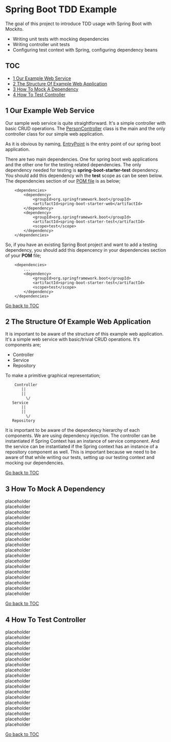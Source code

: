 Spring Boot TDD Example
=======================
The goal of this project to introduce TDD usage with Spring Boot with Mockito. 

- Writing unit tests with mocking dependencies
- Writing controller unit tests
- Configuring test context with Spring, configuring dependency beans

TOC
---
- [1 Our Example Web Service](#1-our-example-web-service) <br/>
- [2 The Structure Of Example Web Application](#2-the-structure-of-example-web-application) <br/>
- [3 How To Mock A Dependency](#3-how-to-mock-a-dependency) <br/>
- [4 How To Test Controller](#4-how-to-test-controller) <br/>

1 Our Example Web Service
-------------------------
Our sample web service is quite straightforward. It's a simple controller with basic CRUD operations.
The [PersonController](https://github.com/bzdgn/spring-boot-tdd-example/blob/master/src/main/java/com/levo/tdd/controller/PersonController.java) class is the main and the only controller class for our simple web application.

As it is obvious by naming, [EntryPoint](https://github.com/bzdgn/spring-boot-tdd-example/blob/master/src/main/java/com/levo/tdd/EntryPoint.java) is the entry point of our spring boot application.

There are two main dependencies. One for spring boot web applications and the other one for the testing
related dependencies. The only dependency needed for testing is **spring-boot-starter-test** dependency.
You should add this dependency wih the **test** scope as can be seen below. The dependencies section of our
[POM file](https://github.com/bzdgn/spring-boot-tdd-example/blob/master/pom.xml) is as below;


```
	<dependencies>
		<dependency>
			<groupId>org.springframework.boot</groupId>
			<artifactId>spring-boot-starter-web</artifactId>
		</dependency>
		<dependency>
			<groupId>org.springframework.boot</groupId>
			<artifactId>spring-boot-starter-test</artifactId>
			<scope>test</scope>
		</dependency>
	</dependencies>
```

So, if you have an existing Spring Boot project and want to add a testing dependency, you should add this
depencency in your dependencies section of your **POM** file;

```
	<dependencies>
		...
		<dependency>
			<groupId>org.springframework.boot</groupId>
			<artifactId>spring-boot-starter-test</artifactId>
			<scope>test</scope>
		</dependency>
	</dependencies>
```

[Go back to TOC](#toc)


2 The Structure Of Example Web Application
------------------------------------------
It is important to be aware of the structure of this example web application. It's a simple web service
with basic/trivial CRUD operations. It's components are;

- Controller
- Service
- Repository

To make a primitive graphical representation;

```
	Controller
	   ||
	   ||
         \/
   Service
	   ||
	   ||
         \/
   Repository
```

It is important to be aware of the dependency hierarchy of each components. We are using dependency injection.
The controller can be instantiated if Spring Context has an instance of service component. And the service can
be instantiated if the Spring context has an instance of a repository component as well. This is important because
we need to be aware of that while writing our tests, setting up our testing context and mocking our dependencies.

[Go back to TOC](#toc)


3 How To Mock A Dependency
--------------------------
placeholder<br/>
placeholder<br/>
placeholder<br/>
placeholder<br/>
placeholder<br/>
placeholder<br/>
placeholder<br/>
placeholder<br/>
placeholder<br/>
placeholder<br/>
placeholder<br/>
placeholder<br/>
placeholder<br/>
placeholder<br/>
placeholder<br/>
placeholder<br/>
placeholder<br/>
placeholder<br/>

[Go back to TOC](#toc)


4 How To Test Controller
------------------------
placeholder<br/>
placeholder<br/>
placeholder<br/>
placeholder<br/>
placeholder<br/>
placeholder<br/>
placeholder<br/>
placeholder<br/>
placeholder<br/>
placeholder<br/>
placeholder<br/>
placeholder<br/>
placeholder<br/>
placeholder<br/>
placeholder<br/>
placeholder<br/>
placeholder<br/>
placeholder<br/>

[Go back to TOC](#toc)

